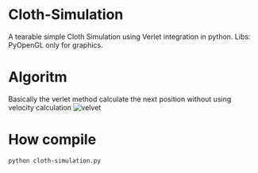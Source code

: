 # Cloth-Simulation
A tearable simple Cloth Simulation using Verlet integration in python.
Libs: PyOpenGL only for graphics.

# Algoritm
Basically the verlet method calculate the next position without using velocity calculation
![velvet](https://wikimedia.org/api/rest_v1/media/math/render/svg/41ab6fd166ee416550c5b56342c5bf97bf95fba8)


# How compile

``` python cloth-simulation.py ```
